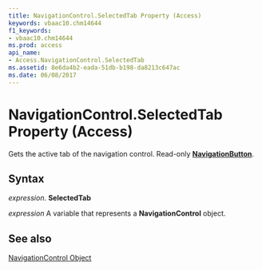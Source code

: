 ```yaml
---
title: NavigationControl.SelectedTab Property (Access)
keywords: vbaac10.chm14644
f1_keywords:
- vbaac10.chm14644
ms.prod: access
api_name:
- Access.NavigationControl.SelectedTab
ms.assetid: 8e6da4b2-eada-51db-b198-da8213c647ac
ms.date: 06/08/2017
---
```



# NavigationControl.SelectedTab Property (Access)

Gets the active tab of the navigation control. Read-only  **[NavigationButton](Access.NavigationButton.md)**.


## Syntax

 _expression_. **SelectedTab**

 _expression_ A variable that represents a **NavigationControl** object.


## See also


[NavigationControl Object](Access.NavigationControl.md)

